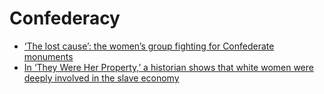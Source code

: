 # Confederacy
- [‘The lost cause’: the women’s group fighting for Confederate monuments](https://amp.theguardian.com/us-news/2018/aug/10/united-daughters-of-the-confederacy-statues-lawsuit)  
- [In ‘They Were Her Property,’ a historian shows that white women were deeply involved in the slave economy](https://theundefeated.com/features/in-they-were-her-property-a-historian-shows-that-white-women-were-deeply-involved-in-the-slave-economy/)  
